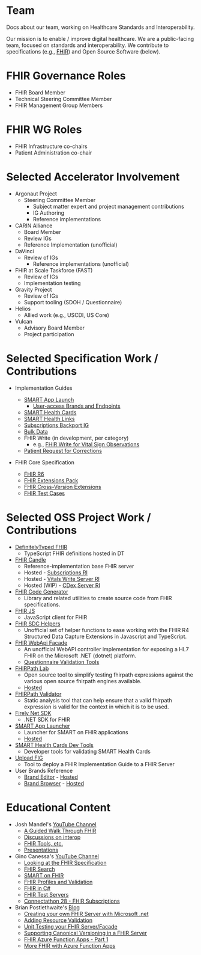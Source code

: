 # Team
Docs about our team, working on Healthcare Standards and Interoperability.

Our mission is to enable / improve digital healthcare. We are a public-facing team, focused on standards and interoperability.  We contribute to specifications (e.g., [FHIR](http://hl7.org/fhir)) and Open Source Software (below).

# FHIR Governance Roles
* FHIR Board Member
* Technical Steering Committee Member
* FHIR Management Group Members

# FHIR WG Roles
* FHIR Infrastructure co-chairs
* Patient Administration co-chair

# Selected Accelerator Involvement
* Argonaut Project
  * Steering Committee Member
	* Subject matter expert and project management contributions
	* IG Authoring
	* Reference implementations
* CARIN Alliance
    * Board Member
	* Review IGs
	* Reference Implementation (unofficial)
* DaVinci
  * Review of IGs 
	* Reference implementations (unofficial)
* FHIR at Scale Taskforce (FAST)
  * Review of IGs
  * Implementation testing
* Gravity Project
  * Review of IGs
  * Support tooling (SDOH / Questionnaire)
* Helios
  * Allied work (e.g., USCDI, US Core)
* Vulcan
  * Advisory Board Member
  * Project participation


# Selected Specification Work / Contributions
* Implementation Guides
  * [SMART App Launch](https://github.com/HL7/smart-app-launch)
    * [User-access Brands and Endpoints](https://build.fhir.org/ig/HL7/smart-app-launch/brands.html)
  * [SMART Health Cards](https://spec.smarthealth.cards/)
  * [SMART Health Links](https://docs.smarthealthit.org/smart-health-links/spec/)
  * [Subscriptions Backport IG](https://www.hl7.org/fhir/uv/subscriptions-backport/)
  * [Bulk Data](https://www.hl7.org/fhir/uv/bulkdata/)
  * FHIR Write (in development, per category)
    * e.g., [FHIR Write for Vital Sign Observations](https://build.fhir.org/ig/HL7/US-Core/fhir-write.html)
  * [Patient Request for Corrections](https://build.fhir.org/ig/HL7/fhir-patient-correction/)

* FHIR Core Specification
  * [FHIR R6](https://build.fhir.org/)
  * [FHIR Extensions Pack](https://build.fhir.org/ig/HL7/fhir-extensions/)
  * [FHIR Cross-Version Extensions](https://github.com/HL7/fhir-cross-version)
  * [FHIR Test Cases](https://github.com/FHIR/fhir-test-cases)

# Selected OSS Project Work / Contributions
* [DefinitelyTyped FHIR](https://www.npmjs.com/package/@types/fhir)
  * TypeScript FHIR definitions hosted in DT
* [FHIR Candle](https://github.com/GinoCanessa/fhir-candle)
  * Reference-implementation base FHIR server
  * Hosted - [Subscriptions RI](https://subscriptions.argo.run/)
  * Hosted - [Vitals Write Server RI](https://vitals-server.ri.argo.run/)
  * Hosted (WIP) - [CDex Server RI](https://cdex-server.ri.argo.run/)
* [FHIR Code Generator](https://github.com/microsoft/fhir-codegen)
  * Library and related utilities to create source code from  FHIR specifications.
* [FHIR JS](https://github.com/smart-on-fhir/client-js)
  * JavaScript client for FHIR
* [FHIR SDC Helpers](https://github.com/brianpos/fhir-sdc-helpers)
  * Unofficial set of helper functions to ease working with the FHIR R4 Structured Data Capture Extensions in Javascript and TypeScript.
* [FHIR WebApi Facade](https://github.com/brianpos/fhir-net-web-api)
  * An unofficial WebAPI controller implementation for exposing a HL7 FHIR on the Microsoft .NET (dotnet) platform.
  * [Questionnaire Validation Tools](https://github.com/brianpos/fhir-net-web-api/tree/develop/src/Hl7.Fhir.StructuredDataCapture)
* [FHIRPath Lab](https://github.com/brianpos/fhirpath-lab)
  * Open source tool to simplify testing fhirpath expressions against the various open source fhirpath engines available.
  * [Hosted](https://fhirpath-lab.azurewebsites.net/)
* [FHIRPath Validator](https://github.com/brianpos/Hl7.Fhir.FhirPath.Validator)
  * Static analysis tool that can help ensure that a valid fhirpath expression is valid for the context in which it is to be used.
* [Firely Net SDK](https://github.com/FirelyTeam/firely-net-sdk)
  * .NET SDK for FHIR
* [SMART App Launcher](https://github.com/smart-on-fhir/smart-launcher)
  * Launcher for SMART on FHIR applications
  * [Hosted](https://launch.smarthealthit.org/)
* [SMART Health Cards Dev Tools](https://github.com/smart-on-fhir/health-cards-dev-tools)
  * Developer tools for validating SMART Health Cards
* [Upload FIG](https://github.com/brianpos/UploadFIG)
  * Tool to deploy a FHIR Implementation Guide to a FHIR Server
* User Brands Reference
  * [Brand Editor](https://github.com/argonautproject/patient-access-brands-editor/) - [Hosted](https://brand-editor.argo.run/)
  * [Brand Browser](https://github.com/argonautproject/brand-browser) - [Hosted](https://brand-browser.argo.run/config)

# Educational Content
* Josh Mandel's [YouTube Channel](https://www.youtube.com/c/JoshMandelMD/videos)
  * [A Guided Walk Through FHIR](https://www.youtube.com/playlist?list=PLMc5uWlrR04diE7Pl7An4d-vnsLJDTC-M)
  * [Discussions on interop](https://www.youtube.com/playlist?list=PLMc5uWlrR04c4IgByY4ak09qv7F1oxzGL)
  * [FHIR Tools, etc.](https://www.youtube.com/playlist?list=PLMc5uWlrR04eaaL5m4F7CvlKJ0ia7QdQY)
  * [Presentations](https://www.youtube.com/playlist?list=PLMc5uWlrR04fAuUgl2rO79jO49VOhq-FY)
* Gino Canessa's [YouTube Channel](https://www.youtube.com/c/GinoCanessa)
  * [Looking at the FHIR Specification](https://www.youtube.com/playlist?list=PLsR-zcO--dypwthv7_QXwLMXKkdqsQvAm)
  * [FHIR Search](https://www.youtube.com/playlist?list=PLsR-zcO--dypskMPAd8r-EoiQOCdiYrux)
  * [SMART on FHIR](https://www.youtube.com/playlist?list=PLsR-zcO--dyp0cnv1AbOZ2EUC36tMLpXY)
  * [FHIR Profiles and Validation](https://www.youtube.com/playlist?list=PLsR-zcO--dyo9eNVVTMD3OdPSKQ67kG8e)
  * [FHIR in C#](https://www.youtube.com/playlist?list=PLsR-zcO--dypP688ilpL3rAiYjWnZbubA)
  * [FHIR Test Servers](https://www.youtube.com/playlist?list=PLsR-zcO--dyqQv87yZ2AXb5cJG8ubCDeJ)
  * [Connectathon 28 - FHIR Subscriptions](https://www.youtube.com/playlist?list=PLsR-zcO--dyqViyu-cb70JExLw7HJJf06)
* Brian Postlethwaite's [Blog](https://brianpos.com)
  * [Creating your own FHIR Server with Microsoft .net](https://brianpos.com/2022/04/19/create-your-own-net-fhir-server-fast/)
  * [Adding Resource Validation](https://brianpos.com/2022/08/25/adding-resource-validation/)
  * [Unit Testing your FHIR Server/Facade](https://brianpos.com/2022/05/02/unit-testing-a-fhir-server/)
  * [Supporting Canonical Versioning in a FHIR Server](https://brianpos.com/2022/12/13/canonical-versioning-in-your-fhir-server/)
  * [FHIR Azure Function Apps - Part 1](https://brianpos.com/2022/07/12/fhir-with-azure-function-apps/)
  * [More FHIR with Azure Function Apps](https://brianpos.com/2022/08/25/more-fhir-with-azure-function-apps/)